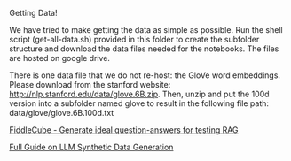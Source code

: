 Getting Data!

We have tried to make getting the data as simple as possible. Run the shell script (get-all-data.sh) provided in this folder to create the subfolder structure and download the data files needed for the notebooks. The files are hosted on google drive.

There is one data file that we do not re-host: the GloVe word embeddings. Please download from the stanford website: http://nlp.stanford.edu/data/glove.6B.zip. Then, unzip and put the 100d version into a subfolder named glove to result in the following file path: data/glove/glove.6B.100d.txt


[FiddleCube - Generate ideal question-answers for testing RAG](https://github.com/fiddlecube/fiddlecube-sdk/blob/master/README.md) 

[Full Guide on LLM Synthetic Data Generation](https://www.unite.ai/full-guide-on-llm-synthetic-data-generation/)
